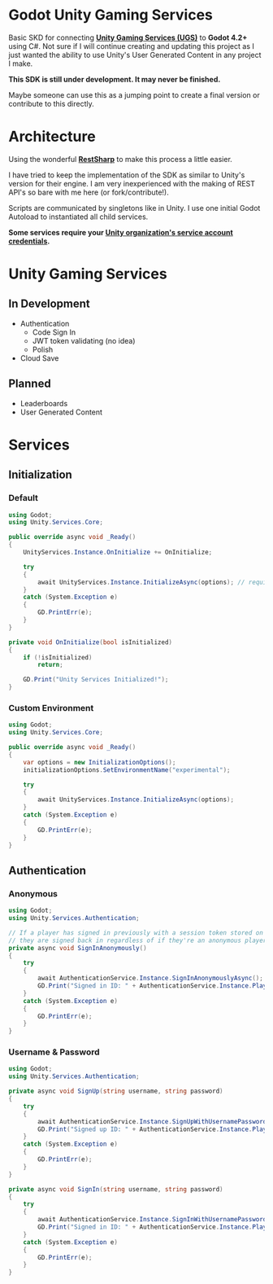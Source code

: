 # Godot Unity Gaming Services

Basic SKD for connecting **[Unity Gaming Services (UGS)](https://unity.com/solutions/gaming-services)** to **Godot 4.2+** using C#. Not sure if I will continue creating and updating this project as I just wanted the ability to use Unity's User Generated Content in any project I make.

**This SDK is still under development. It may never be finished.**

Maybe someone can use this as a jumping point to create a final version or contribute to this directly.

# Architecture

Using the wonderful **[RestSharp](https://github.com/RestSharp/RestSharp)** to make this process a little easier.

I have tried to keep the implementation of the SDK as similar to Unity's version for their engine. I am very inexperienced with the making of REST API's so bare with me here (or fork/contribute!).

Scripts are communicated by singletons like in Unity. I use one initial Godot Autoload to instantiated all child services.

**Some services require your [Unity organization's service account credentials](https://services.docs.unity.com/docs/service-account-auth).**

# Unity Gaming Services

## In Development

-   Authentication
    -   Code Sign In
    -   JWT token validating (no idea)
    -   Polish
-   Cloud Save

## Planned

-   Leaderboards
-   User Generated Content

# Services

## Initialization

### Default

```csharp
using Godot;
using Unity.Services.Core;

public override async void _Ready()
{
    UnityServices.Instance.OnInitialize += OnInitialize;

    try
    {
        await UnityServices.Instance.InitializeAsync(options); // required to do anything with UGS
    }
    catch (System.Exception e)
    {
        GD.PrintErr(e);
    }
}

private void OnInitialize(bool isInitialized)
{
    if (!isInitialized)
        return;

    GD.Print("Unity Services Initialized!");
}
```

### Custom Environment

```csharp
using Godot;
using Unity.Services.Core;

public override async void _Ready()
{
    var options = new InitializationOptions();
    initializationOptions.SetEnvironmentName("experimental");

    try
    {
        await UnityServices.Instance.InitializeAsync(options);
    }
    catch (System.Exception e)
    {
        GD.PrintErr(e);
    }
}
```

## Authentication

### Anonymous

```csharp
using Godot;
using Unity.Services.Authentication;

// If a player has signed in previously with a session token stored on the device,
// they are signed back in regardless of if they're an anonymous player or not.
private async void SignInAnonymously()
{
    try
    {
        await AuthenticationService.Instance.SignInAnonymouslyAsync();
        GD.Print("Signed in ID: " + AuthenticationService.Instance.PlayerId);
    }
    catch (System.Exception e)
    {
        GD.PrintErr(e);
    }
}
```

### Username & Password

```csharp
using Godot;
using Unity.Services.Authentication;

private async void SignUp(string username, string password)
{
    try
    {
        await AuthenticationService.Instance.SignUpWithUsernamePasswordAsync(username, password);
        GD.Print("Signed up ID: " + AuthenticationService.Instance.PlayerId);
    }
    catch (System.Exception e)
    {
        GD.PrintErr(e);
    }
}

private async void SignIn(string username, string password)
{
    try
    {
        await AuthenticationService.Instance.SignInWithUsernamePasswordAsync(username, password);
        GD.Print("Signed in ID: " + AuthenticationService.Instance.PlayerId);
    }
    catch (System.Exception e)
    {
        GD.PrintErr(e);
    }
}
```
